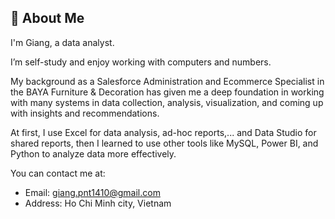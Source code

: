 
## 🚀 About Me
I'm Giang, a data analyst.

I’m self-study and enjoy working with computers and numbers.

My background as a Salesforce Administration and Ecommerce Specialist in the BAYA Furniture & Decoration has given me a deep foundation in working with many systems in data collection, analysis, visualization, and coming up with insights and recommendations.

At first, I use Excel for data analysis, ad-hoc reports,... and Data Studio for shared reports, then I learned to use other tools like MySQL, Power BI, and Python to analyze data more effectively.

You can contact me at:
- Email: giang.pnt1410@gmail.com
- Address: Ho Chi Minh city, Vietnam
